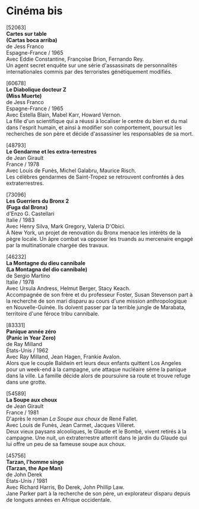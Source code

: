 # Cinéma bis

[52063]  
**Cartes sur table**  
**(Cartas boca arriba)**  
de Jess Franco  
Espagne-France / 1965  
Avec Eddie Constantine, Françoise Brion, Fernando Rey.  
Un agent secret enquête sur une série d'assassinats de personnalités internationales commis par des terroristes génétiquement modifiés.

[60678]  
**Le Diabolique docteur Z**  
**(Miss Muerte)**  
de Jess Franco  
Espagne-France / 1965  
Avec Estella Blain, Mabel Karr, Howard Vernon.  
La fille d'un scientifique qui a réussi à localiser le centre du bien et du mal dans l'esprit humain, et ainsi à modifier son comportement, poursuit les recherches de son père et décide d'assassiner les responsables de sa mort.

[48793]  
**Le Gendarme et les extra-terrestres**  
de Jean Girault  
France / 1978  
Avec Louis de Funès, Michel Galabru, Maurice Risch.  
Les célèbres gendarmes de Saint-Tropez se retrouvent confrontés à des extraterrestres.

[73096]  
**Les Guerriers du Bronx 2**  
**(Fuga dal Bronx)**  
d'Enzo G. Castellari  
Italie / 1983  
Avec Henry Silva, Mark Gregory, Valeria D'Obici.  
À New York, un projet de renovation du Bronx menace les intérêts de la pègre locale. Un âpre combat va opposer les truands au mercenaire engagé par la multinationale chargée des travaux.

[46232]  
**La Montagne du dieu cannibale**  
**(La Montagna del dio cannibale)**  
de Sergio Martino  
Italie / 1978  
Avec Ursula Andress, Helmut Berger, Stacy Keach.  
Accompagnée de son frère et du professeur Foster, Susan Stevenson part à la recherche de son mari disparu au cours d'une mission anthropologique en Nouvelle-Guinée. Ils doivent passer par la terrible jungle de Marabata, territoire d'une féroce tribu cannibale.

[83331]  
**Panique année zéro**  
**(Panic in Year Zero)**  
de Ray Milland  
États-Unis / 1962  
Avec Ray Milland, Jean Hagen, Frankie Avalon.  
Alors que le couple Baldwin ert leurs deux enfants quittent Los Angeles pour un week-end à la campagne, une attaque nucléaire sème la panique dans la ville. La famille décide alors de poursuivre sa route et trouve refuge dans une grotte.

[54589]  
**La Soupe aux choux**  
de Jean Girault  
France / 1981  
D'après le roman _La Soupe aux choux_ de René Fallet.  
Avec Louis de Funès, Jean Carmet, Jacques Villeret.  
Deux vieux paysans alcooliques, le Glaude et le Bombé, vivent retirés à la campagne. Une nuit, un extraterrestre atterrit dans le jardin du Glaude qui lui offre un peu de sa fameuse soupe aux choux.

[45756]  
**Tarzan, l'homme singe**  
**(Tarzan, the Ape Man)**  
de John Derek  
États-Unis / 1981  
Avec Richard Harris, Bo Derek, John Phillip Law.  
Jane Parker part à la recherche de son père, un explorateur disparu depuis de longues années en Afrique occidentale.

